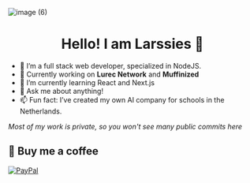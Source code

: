 ![image (6)](https://github.com/user-attachments/assets/63c62e71-de7c-4aac-9491-6b162e87135f)

<h1 align='center'>Hello! I am Larssies 👋</h1>

-   🌱 I’m a full stack web developer, specialized in NodeJS.
-   🔭 Currently working on **Lurec Network** and **Muffinized**
-   🧠 I’m currently learning React and Next.js
-   💬 Ask me about anything!
-   📫 Fun fact: I’ve created my own AI company for schools in the Netherlands.

_Most of my work is private, so you won't see many public commits here_

  ## 🍵 Buy me a coffee
  [![PayPal](https://img.shields.io/badge/PayPal-00457C?style=for-the-badge&logo=paypal&logoColor=white)](https://paypal.me/Larssies) 
